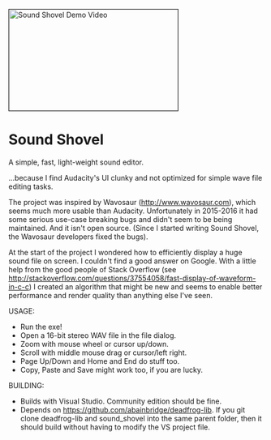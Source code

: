 <a href="http://www.youtube.com/watch?feature=player_embedded&v=-xVune0NEsA" target="_blank"><img src="http://img.youtube.com/vi/-xVune0NEsA/0.jpg" alt="Sound Shovel Demo Video" width="333" height="200" border="1" /></a>

# Sound Shovel
A simple, fast, light-weight sound editor.

...because I find Audacity's UI clunky and not optimized for simple wave file editing tasks.

The project was inspired by Wavosaur (http://www.wavosaur.com), which seems much more usable than Audacity. Unfortunately in 2015-2016 it had some serious use-case breaking bugs and didn't seem to be being maintained. And it isn't open source. (Since I started writing Sound Shovel, the Wavosaur developers fixed the bugs).

At the start of the project I wondered how to efficiently display a huge sound file on screen. I couldn't find a good answer on Google. With a little help from the good people of Stack Overflow (see http://stackoverflow.com/questions/37554058/fast-display-of-waveform-in-c-c) I created an algorithm that might be new and seems to enable better performance and render quality than anything else I've seen.

USAGE:

* Run the exe!
* Open a 16-bit stereo WAV file in the file dialog.
* Zoom with mouse wheel or cursor up/down.
* Scroll with middle mouse drag or cursor/left right.
* Page Up/Down and Home and End do stuff too.
* Copy, Paste and Save might work too, if you are lucky.

BUILDING:

* Builds with Visual Studio. Community edition should be fine.
* Depends on https://github.com/abainbridge/deadfrog-lib. If you git clone deadfrog-lib and sound_shovel into the same parent folder, then it should build without having to modify the VS project file.
